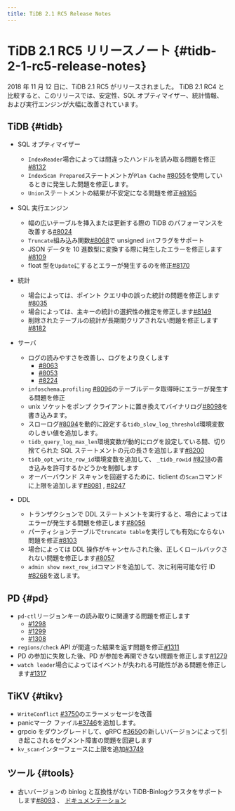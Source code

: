 ```yaml
---
title: TiDB 2.1 RC5 Release Notes
---
```


<!-- markdownlint-disable MD032 -->

# TiDB 2.1 RC5 リリースノート {#tidb-2-1-rc5-release-notes}

2018 年 11 月 12 日に、TiDB 2.1 RC5 がリリースされました。 TiDB 2.1 RC4 と比較すると、このリリースでは、安定性、SQL オプティマイザー、統計情報、および実行エンジンが大幅に改善されています。

## TiDB {#tidb}

-   SQL オプティマイザー
    -   `IndexReader`場合によっては間違ったハンドルを読み取る問題を修正[#8132](https://github.com/pingcap/tidb/pull/8132)
    -   `IndexScan Prepared`ステートメントが`Plan Cache` [#8055](https://github.com/pingcap/tidb/pull/8055)を使用しているときに発生した問題を修正します。
    -   `Union`ステートメントの結果が不安定になる問題を修正[#8165](https://github.com/pingcap/tidb/pull/8165)
-   SQL 実行エンジン
    -   幅の広いテーブルを挿入または更新する際の TiDB のパフォーマンスを改善する[#8024](https://github.com/pingcap/tidb/pull/8024)
    -   `Truncate`組み込み関数[#8068](https://github.com/pingcap/tidb/pull/8068)で unsigned `int`フラグをサポート
    -   JSON データを 10 進数型に変換する際に発生したエラーを修正します[#8109](https://github.com/pingcap/tidb/pull/8109)
    -   float 型を`Update`にするとエラーが発生するのを修正[#8170](https://github.com/pingcap/tidb/pull/8170)
-   統計
    -   場合によっては、ポイント クエリ中の誤った統計の問題を修正します[#8035](https://github.com/pingcap/tidb/pull/8035)
    -   場合によっては、主キーの統計の選択性の推定を修正します[#8149](https://github.com/pingcap/tidb/pull/8149)
    -   削除されたテーブルの統計が長期間クリアされない問題を修正します[#8182](https://github.com/pingcap/tidb/pull/8182)
-   サーバ
    -   ログの読みやすさを改善し、ログをより良くします
        -   [#8063](https://github.com/pingcap/tidb/pull/8063)
        -   [#8053](https://github.com/pingcap/tidb/pull/8053)
        -   [#8224](https://github.com/pingcap/tidb/pull/8224)

    <!---->

    -   `infoschema.profiling` [#8096](https://github.com/pingcap/tidb/pull/8096)のテーブルデータ取得時にエラーが発生する問題を修正
    -   unix ソケットをポンプ クライアントに置き換えてバイナリログ[#8098](https://github.com/pingcap/tidb/pull/8098)を書き込みます。
    -   スローログ[#8094](https://github.com/pingcap/tidb/pull/8094)を動的に設定する`tidb_slow_log_threshold`環境変数のしきい値を追加します。
    -   `tidb_query_log_max_len`環境変数が動的にログを設定している間、切り捨てられた SQL ステートメントの元の長さを追加します[#8200](https://github.com/pingcap/tidb/pull/8200)
    -   `tidb_opt_write_row_id`環境変数を追加して、 `_tidb_rowid` [#8218](https://github.com/pingcap/tidb/pull/8218)の書き込みを許可するかどうかを制御します
    -   オーバーバウンド スキャンを回避するために、ticlient の`Scan`コマンドに上限を追加します[#8081](https://github.com/pingcap/tidb/pull/8081) , [#8247](https://github.com/pingcap/tidb/pull/8247)
-   DDL
    -   トランザクションで DDL ステートメントを実行すると、場合によってはエラーが発生する問題を修正します[#8056](https://github.com/pingcap/tidb/pull/8056)
    -   パーティションテーブルで`truncate table`を実行しても有効にならない問題を修正[#8103](https://github.com/pingcap/tidb/pull/8103)
    -   場合によっては DDL 操作がキャンセルされた後、正しくロールバックされない問題を修正します[#8057](https://github.com/pingcap/tidb/pull/8057)
    -   `admin show next_row_id`コマンドを追加して、次に利用可能な行 ID [#8268](https://github.com/pingcap/tidb/pull/8268)を返します。

## PD {#pd}

-   `pd-ctl`リージョンキーの読み取りに関連する問題を修正します
    -   [#1298](https://github.com/pingcap/pd/pull/1298)
    -   [#1299](https://github.com/pingcap/pd/pull/1299)
    -   [#1308](https://github.com/pingcap/pd/pull/1308)
-   `regions/check` API が間違った結果を返す問題を修正[#1311](https://github.com/pingcap/pd/pull/1311)
-   PD の参加に失敗した後、PD が参加を再開できない問題を修正します[#1279](https://github.com/pingcap/pd/pull/1279)
-   `watch leader`場合によってはイベントが失われる可能性がある問題を修正します[#1317](https://github.com/pingcap/pd/pull/1317)

## TiKV {#tikv}

-   `WriteConflict` [#3750](https://github.com/tikv/tikv/pull/3750)のエラーメッセージを改善
-   panicマーク ファイル[#3746](https://github.com/tikv/tikv/pull/3746)を追加します。
-   grpcio をダウングレードして、gRPC [#3650](https://github.com/tikv/tikv/pull/3650)の新しいバージョンによって引き起こされるセグメント障害の問題を回避します
-   `kv_scan`インターフェースに上限を追加[#3749](https://github.com/tikv/tikv/pull/3749)

## ツール {#tools}

-   古いバージョンの binlog と互換性がない TiDB-Binlogクラスタをサポートします[#8093](https://github.com/pingcap/tidb/pull/8093) 、 [ドキュメンテーション](/tidb-binlog/tidb-binlog-overview.md)
